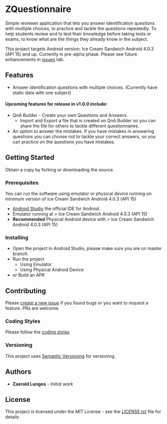 # ZQuestionnaire

Simple reviewer application that lets you answer identification questions with multiple choices, to practice and tackle the questions repeatedly.
To help students review and to test their knowledge before taking tests or exams, to know what are the things they already know in the subject.

This project targets Android version: Ice Cream Sandwich Android 4.0.3 (API 15) and up.
Currently in pre-alpha phase. Please see future enhancements in [issues](https://github.com/zd-zero/ZQuestionnaire/issues) tab.

## Features
* Answer identification questions with multiple choices. (Currently have static data with one subject)

#### Upcoming features for release in v1.0.0 include:
* QnA Builder - Create your own Questions and Answers.
  * Import and Export a file that is created on QnA Builder so you can share the file for others to tackle different questionnaires.
* An option to answer the mistakes. If you have mistakes in answering questions you can choose not to tackle your correct answers, so you can practice on the questions you have mistakes.

## Getting Started

Obtain a copy by forking or downloading the source.

### Prerequisites

You can run the software using emulator or physical device running on minimum version of Ice Cream Sandwich Android 4.0.3 (API 15)
* [Android Studio](https://developer.android.com/studio/index.html) the official IDE for Android.
* Emulator running at >  Ice Cream Sandwich Android 4.0.3 (API 15)
* **Recommended** Physical Android device with >  Ice Cream Sandwich Android 4.0.3 (API 15)

### Installing

* Open the project in Android Studio, please make sure you are on master branch.
* Run the project
  * Using Emulator
  * Using Physical Android Device
* or Build an APK


## Contributing
Please [create a new issue](https://github.com/zd-zero/ZQuestionnaire/issues/new) if you found bugs or you want to request a feature. PRs are welcome.

### Coding Styles

Please follow the [coding styles](https://github.com/ribot/android-guidelines/blob/master/project_and_code_guidelines.md)

### Versioning

This project uses [Semantic Versioning](http://semver.org/) for versioning.


## Authors

* **Zaerald Lungos** - *Initial work*


## License

This project is licensed under the MIT License - see the [LICENSE.txt](LICENSE.txt) file for details
